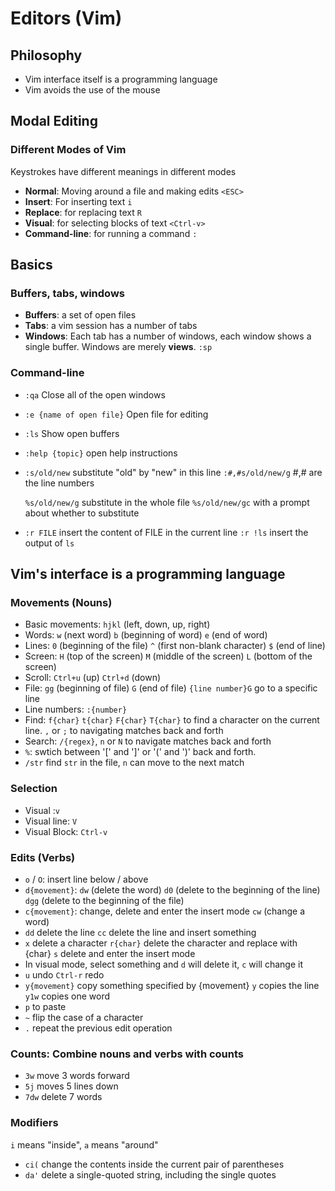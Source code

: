 # Editors (Vim)

## Philosophy

* Vim interface itself is a programming language
* Vim avoids the use of the mouse

## Modal Editing

### Different Modes of Vim

Keystrokes have different meanings in different modes

* **Normal**: Moving around a file and making edits `<ESC>`
* **Insert**: For inserting text `i`
* **Replace**: for replacing text `R`
* **Visual**: for selecting blocks of text `<Ctrl-v>`
* **Command-line**: for running a command `:`

## Basics

### Buffers, tabs, windows

* **Buffers**: a set of open files
* **Tabs**: a vim session has a number of tabs
* **Windows**: Each tab has a number of windows, each window shows a single buffer. Windows are merely **views**. `:sp`

### Command-line

* `:qa` Close all of the open windows

* `:e {name of open file}` Open file for editing

* `:ls` Show open buffers

* `:help {topic}` open help instructions

* `:s/old/new` substitute "old" by "new" in this line `:#,#s/old/new/g` #,# are the line numbers

  `%s/old/new/g` substitute in the whole file `%s/old/new/gc` with a prompt about whether to substitute

* `:r FILE` insert the content of FILE in the current line `:r !ls` insert the output of `ls`

 ## Vim's interface is a programming language

### Movements (Nouns)

- Basic movements: `hjkl` (left, down, up, right)
- Words: `w` (next word) `b` (beginning of word) `e` (end of word)
- Lines: `0` (beginning of the file) `^` (first non-blank character) `$` (end of line)
- Screen: `H` (top of the screen) `M` (middle of the screen) `L` (bottom of the screen)
- Scroll: `Ctrl+u` (up) `Ctrl+d` (down)
- File: `gg` (beginning of file) `G` (end of file) `{line number}G` go to a specific line
- Line numbers: `:{number}`
- Find: `f{char}` `t{char}` `F{char}` `T{char}` to find a character on the current line. `,` or `;` to navigating matches back and forth
- Search: `/{regex}`,  `n` or `N` to navigate matches back and forth 
- `%`: swtich between '[' and ']' or '(' and ')' back and forth.
- `/str` find `str` in the file, `n` can move to the next match

### Selection

- Visual :`v`
- Visual line: `V`
- Visual Block: `Ctrl-v`

### Edits (Verbs)

- `o` / `O`: insert line below / above
- `d{movement}`: `dw` (delete the word) `d0` (delete to the beginning of the line) `dgg` (delete to the beginning of the file)
- `c{movement}`: change, delete and enter the insert mode `cw` (change a word)
- `dd` delete the line `cc` delete the line and insert something
- `x` delete a character `r{char}` delete the character and replace with {char} `s` delete and enter the insert mode
- In visual mode, select something and `d` will delete it, `c` will change it
- `u` undo `Ctrl-r` redo
- `y{movement}` copy something specified by {movement} `y` copies the line `y1w` copies one word
- `p` to paste
- `~` flip the case of a character
- `.` repeat the previous edit operation

### Counts: Combine nouns and verbs with counts

- `3w` move 3 words forward
- `5j` moves 5 lines down
- `7dw` delete 7 words

### Modifiers

`i` means "inside", `a` means "around"

- `ci(` change the contents inside the current pair of parentheses
- `da'` delete a single-quoted string, including the single quotes

